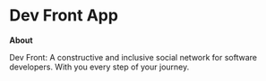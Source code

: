# Dev Front App

**About**

Dev Front: A constructive and inclusive social network for software developers. With you every step of your journey.


